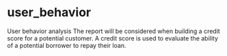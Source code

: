 # user_behavior
User behavior analysis
The report will be considered when building a credit score for a potential customer. 
A credit score is used to evaluate the ability of a potential borrower to repay their loan.
